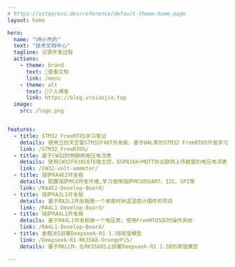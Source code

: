 ```yaml
---
# https://vitepress.dev/reference/default-theme-home-page
layout: home

hero:
  name: "VR小杰的"
  text: "技术文档中心"
  tagline: 记录开发过程
  actions:
    - theme: brand
      text: 📁查看文档
      link: /menu
    - theme: alt
      text: 🔗个人博客
      link: https://blog.vrxiaojie.top
  image:
    src: /logo.png


features:
  - title: STM32 FreeRTOS学习笔记
    details: 使用立创天空星STM32F407开发板，基于HAL库的STM32 FreeRTOS开发学习笔记
    link: /STM32_FreeRTOS/
  - title: 基于CW32的物联网电压电流表
    details: 使用CW32F030C8T6做主控，ESP8266+MQTT协议联网上传数据的电压电流表
    link: /CW32-volt-ammeter/
  - title: 瑞萨RA4E2开发板
    details: 配置瑞萨MCU开发环境,学习使用瑞萨MCU的UART、I2C、SPI等
    link: /RA4E2-Develop-Board/
  - title: 瑞萨RA2L1开发板
    details: 基于RA2L1开发板做一个桌面时钟温湿度计摆件的项目
    link: /RA4L1-Develop-Board/
  - title: 瑞萨RA4L1开发板
    details: 基于RA4L1开发板做一个电压表，使用FreeRTOS实时操作系统
    link: /RA4L1-Develop-Board/
  - title: 香橙派5部署Deepseek-R1-1.5B蒸馏模型
    link: /Deepseek-R1-RK3588-OrangePi5/
    details: 基于RKLLM，在RK3588S上部署Deepseek-R1 1.5B的蒸馏模型

---
```


